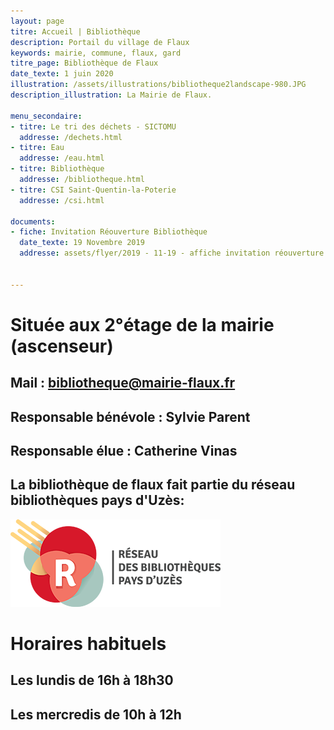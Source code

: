 ```yaml
---
layout: page
titre: Accueil | Bibliothèque
description: Portail du village de Flaux
keywords: mairie, commune, flaux, gard
titre_page: Bibliothèque de Flaux
date_texte: 1 juin 2020
illustration: /assets/illustrations/bibliotheque2landscape-980.JPG
description_illustration: La Mairie de Flaux.

menu_secondaire:
- titre: Le tri des déchets - SICTOMU
  addresse: /dechets.html
- titre: Eau
  addresse: /eau.html
- titre: Bibliothèque
  addresse: /bibliotheque.html
- titre: CSI Saint-Quentin-la-Poterie
  addresse: /csi.html
  
documents:
- fiche: Invitation Réouverture Bibliothèque 
  date_texte: 19 Novembre 2019
  addresse: assets/flyer/2019 - 11-19 - affiche invitation réouverture bibliothèque.docx
  
  
---
```

# Située aux 2°étage de la mairie (ascenseur)

## Mail : bibliotheque@mairie-flaux.fr <br> 
## Responsable bénévole : Sylvie Parent <br> 
## Responsable élue : Catherine Vinas <br> 

## La bibliothèque de flaux fait partie du réseau bibliothèques pays d'Uzès: <br> 
<img src="assets/images/bibliotheque.png" alt="réseau bibliothèques pays d'Uzès" width="336" height="140">
 
# Horaires habituels
 
## Les lundis de 16h à 18h30
## Les mercredis de 10h à 12h 
